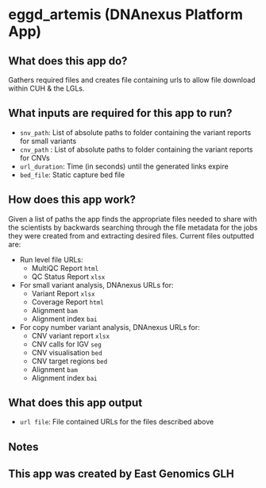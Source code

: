 <!-- dx-header -->
# eggd_artemis (DNAnexus Platform App)


## What does this app do?

Gathers required files and creates file containing urls to allow file download within CUH & the LGLs.

## What inputs are required for this app to run?
* `snv_path`: List of absolute paths to folder containing the variant reports for small variants
* `cnv_path` : List of absolute paths to folder containing the variant reports for CNVs
* `url_duration`: Time (in seconds) until the generated links expire
* `bed_file`: Static capture bed file


## How does this app work?

Given a list of paths the app finds the appropriate files needed to share with the scientists by backwards searching through the file metadata for the jobs they were created from and extracting desired files. Current files outputted are:
* Run level file URLs:
  * MultiQC Report `html`
  * QC Status Report `xlsx`
* For small variant analysis, DNAnexus URLs for:
  * Variant Report `xlsx`
  * Coverage Report `html`
  * Alignment `bam`
  * Alignment index `bai`
* For copy number variant analysis, DNAnexus URLs for:
  * CNV variant report `xlsx`
  * CNV calls for IGV `seg`
  * CNV visualisation `bed`
  * CNV target regions `bed`
  * Alignment `bam`
  * Alignment index `bai`

## What does this app output
* `url file`: File contained URLs for the files described above

## Notes


## This app was created by East Genomics GLH
